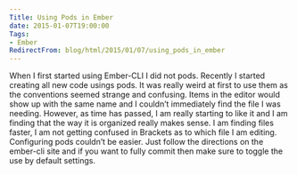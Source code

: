 ```yaml
---
Title: Using Pods in Ember
date: 2015-01-07T19:00:00
Tags:
- Ember
RedirectFrom: blog/html/2015/01/07/using_pods_in_ember
---
```


When I first started using Ember-CLI I did not pods. Recently I started creating all new code usings pods. It was really weird at first to use them as the conventions seemed strange and confusing.
Items in the editor would show up with the same name and I couldn’t immediately find the file I was needing. However, as time has passed, I am really starting to like it and I am finding that the way it is organized really makes sense. I am finding files faster, I am not getting confused in Brackets as to which file I am editing. Configuring pods couldn’t be easier. Just follow the directions on the ember-cli site and if you want to fully commit then make sure to toggle the use by default settings.
